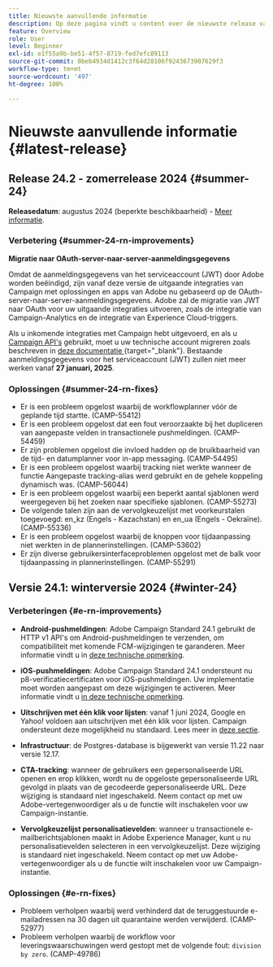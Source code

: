 ```yaml
---
title: Nieuwste aanvullende informatie
description: Op deze pagina vindt u content over de nieuwste release van Campaign Standard
feature: Overview
role: User
level: Beginner
exl-id: e1f55a9b-be51-4f57-8719-fed7efc89113
source-git-commit: 0beb4934d1412c3f64d28106f9243673907629f3
workflow-type: tm+mt
source-wordcount: '497'
ht-degree: 100%

---
```



# Nieuwste aanvullende informatie {#latest-release}

<!--
![Control Panel](assets/do-not-localize/cp-icon.png) **New Control Panel release**. [Learn more](https://experienceleague.adobe.com/docs/control-panel/using/release-notes.html){target="_blank"}.-->

<!--
## Early release notes {#e-new-release}

This section lists improvements and changes included in the next Campaign Standard release.

>[!CAUTION]
>
>This content is subject to changes without prior notice until the stage environments upgrade date. Learn more in the [Release planning page](../../rn/using/release-planning.md).
-->

## Release 24.2 - zomerrelease 2024 {#summer-24}

**Releasedatum**: augustus 2024 (beperkte beschikbaarheid) - [Meer informatie](../../rn/using/release-planning.md).

### Verbetering {#summer-24-rn-improvements}

**Migratie naar OAuth-server-naar-server-aanmeldingsgegevens**

Omdat de aanmeldingsgegevens van het serviceaccount (JWT) door Adobe worden beëindigd, zijn vanaf deze versie de uitgaande integraties van Campaign met oplossingen en apps van Adobe nu gebaseerd op de OAuth-server-naar-server-aanmeldingsgegevens. Adobe zal de migratie van JWT naar OAuth voor uw uitgaande integraties uitvoeren, zoals de integratie van Campaign-Analytics en de integratie van Experience Cloud-triggers.

Als u inkomende integraties met Campaign hebt uitgevoerd, en als u [Campaign API&#39;s](../../api/using/get-started-apis.md) gebruikt, moet u uw technische account migreren zoals beschreven in [deze documentatie ](https://developer.adobe.com/developer-console/docs/guides/authentication/ServerToServerAuthentication/migration/){target="_blank"}. Bestaande aanmeldingsgegevens voor het serviceaccount (JWT) zullen niet meer werken vanaf **27 januari, 2025**.

### Oplossingen {#summer-24-rn-fixes}

* Er is een probleem opgelost waarbij de workflowplanner vóór de geplande tijd startte. (CAMP-55412)
* Er is een probleem opgelost dat een fout veroorzaakte bij het dupliceren van aangepaste velden in transactionele pushmeldingen. (CAMP-54459)
* Er zijn problemen opgelost die invloed hadden op de bruikbaarheid van de tijd- en datumplanner voor in-app messaging. (CAMP-54495)
* Er is een probleem opgelost waarbij tracking niet werkte wanneer de functie Aangepaste tracking-alias werd gebruikt en de gehele koppeling dynamisch was. (CAMP-56044)
* Er is een probleem opgelost waarbij een beperkt aantal sjablonen werd weergegeven bij het zoeken naar specifieke sjablonen. (CAMP-55273)
* De volgende talen zijn aan de vervolgkeuzelijst met voorkeurstalen toegevoegd: en_kz (Engels - Kazachstan) en en_ua (Engels - Oekraïne). (CAMP-55336)
* Er is een probleem opgelost waarbij de knoppen voor tijdaanpassing niet werkten in de plannerinstellingen. (CAMP-53602)
* Er zijn diverse gebruikersinterfaceproblemen opgelost met de balk voor tijdaanpassing in plannerinstellingen. (CAMP-55291)

## Versie 24.1: winterversie 2024 {#winter-24}

### Verbeteringen {#e-rn-improvements}

* **Android-pushmeldingen**: Adobe Campaign Standard 24.1 gebruikt de HTTP v1 API&#39;s om Android-pushmeldingen te verzenden, om compatibiliteit met komende FCM-wijzigingen te garanderen. Meer informatie vindt u in [deze technische opmerking](../../administration/using/push-technote.md).

* **iOS-pushmeldingen**: Adobe Campaign Standard 24.1 ondersteunt nu p8-verificatiecertificaten voor iOS-pushmeldingen. Uw implementatie moet worden aangepast om deze wijzigingen te activeren. Meer informatie vindt u [in deze technische opmerking](../../administration/using/push-technote.md).

* **Uitschrijven met één klik voor lijsten**: vanaf 1 juni 2024, Google en Yahoo! voldoen aan uitschrijven met één klik voor lijsten. Campaign ondersteunt deze mogelijkheid nu standaard. Lees meer in [deze sectie](../../administration/using/configuring-email-channel.md#list-of-email-smtp-parameters).

* **Infrastructuur**: de Postgres-database is bijgewerkt van versie 11.22 naar versie 12.17.

* **CTA-tracking**: wanneer de gebruikers een gepersonaliseerde URL openen en erop klikken, wordt nu de opgeloste gepersonaliseerde URL gevolgd in plaats van de gecodeerde gepersonaliseerde URL. Deze wijziging is standaard niet ingeschakeld. Neem contact op met uw Adobe-vertegenwoordiger als u de functie wilt inschakelen voor uw Campaign-instantie.

* **Vervolgkeuzelijst personalisatievelden**: wanneer u transactionele e-mailberichtsjablonen maakt in Adobe Experience Manager, kunt u nu personalisatievelden selecteren in een vervolgkeuzelijst. Deze wijziging is standaard niet ingeschakeld. Neem contact op met uw Adobe-vertegenwoordiger als u de functie wilt inschakelen voor uw Campaign-instantie.

### Oplossingen {#e-rn-fixes}

* Probleem verholpen waarbij werd verhinderd dat de teruggestuurde e-mailadressen na 30 dagen uit quarantaine werden verwijderd. (CAMP-52977)
* Probleem verholpen waarbij de workflow voor leveringswaarschuwingen werd gestopt met de volgende fout: `division by zero`. (CAMP-49786)

